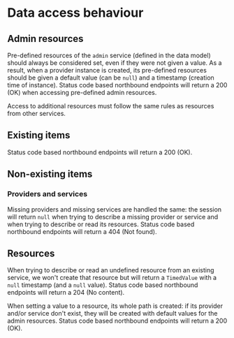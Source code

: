 # Data access behaviour

## Admin resources

Pre-defined resources of the `admin` service (defined in the data model) should always be considered set, even if they were not given a value. As a result, when a provider instance is created, its pre-defined resources should be given a default value (can be `null`) and a timestamp (creation time of instance).
Status code based northbound endpoints will return a 200 (OK) when accessing pre-defined admin resources.

Access to additional resources must follow the same rules as resources from other services.

## Existing items

Status code based northbound endpoints will return a 200 (OK).

## Non-existing items

### Providers and services

Missing providers and missing services are handled the same: the session will return `null` when trying to describe a missing provider or service and when trying to describe or read its resources.
Status code based northbound endpoints will return a 404 (Not found).

## Resources

When trying to describe or read an undefined resource from an existing service, we won't create that resource but will return a `TimedValue` with a `null` timestamp (and a `null` value).
Status code based northbound endpoints will return a 204 (No content).

When setting a value to a resource, its whole path is created: if its provider and/or service don't exist, they will be created with default values for the admin resources.
Status code based northbound endpoints will return a 200 (OK).
